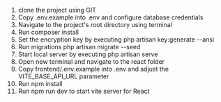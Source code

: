 1. clone the project using GIT 
2. Copy .env.example into .env and configure database credentials
3. Navigate to the project's root directory using terminal
4. Run composer install
5. Set the encryption key by executing php artisan key:generate --ansi
6. Run migrations php artisan migrate --seed
7. Start local server by executing php artisan serve
8. Open new terminal and navigate to the react folder
9. Copy frontend/.env.example into .env and adjust the VITE_BASE_API_URL parameter
10. Run npm install
11. Run npm run dev to start vite server for React
